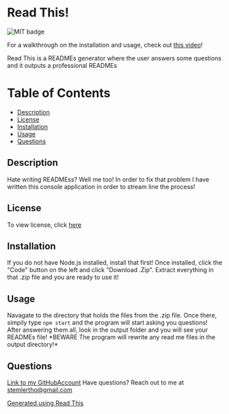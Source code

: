 # Read This!

![MIT badge](https://img.shields.io/badge/license-MIT-green)

For a walkthrough on the installation and usage, check out [this video](https://www.youtube.com/watch?v=eSAXUwjTt9c)!

Read This is a READMEs generator where the user answers some questions and it outputs a professional READMEs

# Table of Contents
 - [Description](#Description)
 - [License](#License)
 - [Installation](#Installation)
 - [Usage](#Usage)
 - [Questions](#Questions)

## Description
            
Hate writing READMEss? Well me too! In order to fix that problem I have written this console application in order to stream line the process!

## License
To view license, click [here](LICENSE)

## Installation
            
If you do not have Node.js installed, install that first! Once installed, click the "Code" button on the left and click "Download .Zip". Extract everything in that .zip file and you are ready to use it!

## Usage
            
Navagate to the directory that holds the files from the .zip file. Once there, simpily type `npm start` and the program will start asking you questions! After answering them all, look in the output folder and you will see your READMEs file! \*BEWARE The program will rewrite any read me files in the output directory!\*

## Questions
            
[Link to my GitHubAccount](https://github.com/occultparrot)
Have questions? Reach out to me at stemlertho@gmail.com

[Generated using Read This](https://github.com/OccultParrot/read-this)
